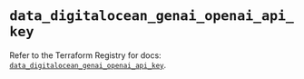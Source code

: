 # `data_digitalocean_genai_openai_api_key`

Refer to the Terraform Registry for docs: [`data_digitalocean_genai_openai_api_key`](https://registry.terraform.io/providers/digitalocean/digitalocean/2.60.0/docs/data-sources/genai_openai_api_key).
